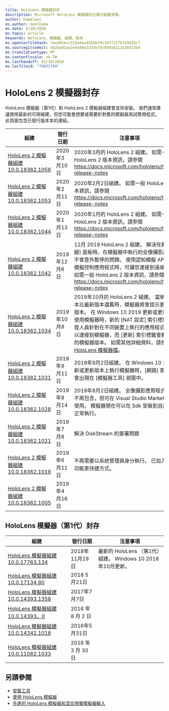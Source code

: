 ```yaml
---
title: HoloLens 模擬器封存
description: Microsoft HoloLens 模擬器的已發行組建清單。
author: hamalawi
ms.author: moelhama
ms.date: 3/10/2020
ms.topic: article
keywords: HoloLens、模擬器、組建、版本
ms.openlocfilehash: 7aed01ecc155e4ea93bbbf9c347f117b319d2bc7
ms.sourcegitcommit: 5b2ba01aa2e4a80a3333bfdc850ab213a1b523b9
ms.translationtype: MT
ms.contentlocale: zh-TW
ms.lasthandoff: 03/10/2020
ms.locfileid: "79031769"
---
```

# <a name="hololens-2-emulator-archive"></a>HoloLens 2 模擬器封存

HoloLens 模擬器（第1代）和 HoloLens 2 模擬器組建會並存安裝。 我們通常建議使用最新的可用組建，但您可能會想要或需要針對舊的模擬器測試應用程式。 此頁面包含已發行版本本的連結。

|  組建 |  發行日期 |  注意事項 | 
|----------|----------|----------|
|  [HoloLens 2 模擬器組建10.0.18362.1056](https://go.microsoft.com/fwlink/?linkid=2121323) | 2020年3月10日 | 2020年3月的 HoloLens 2 組建。  如需一般 HoloLens 2 版本資訊，請參閱 https://docs.microsoft.com/hololens/hololens-release-notes |
|  [HoloLens 2 模擬器組建10.0.18362.1053](https://go.microsoft.com/fwlink/?linkid=2118321) | 2020年2月11日 | 2020年2月2日組建。  如需一般 HoloLens 2 版本資訊，請參閱 https://docs.microsoft.com/hololens/hololens-release-notes |
|  [HoloLens 2 模擬器組建10.0.18362.1044](https://go.microsoft.com/fwlink/?linkid=2114824) | 2020年1月13日 | 2020年1月的 HoloLens 2 組建。  如需一般 HoloLens 2 版本資訊，請參閱 https://docs.microsoft.com/hololens/hololens-release-notes |
|  [HoloLens 2 模擬器組建10.0.18362.1042](https://go.microsoft.com/fwlink/?linkid=2112589) | 2019年12月6日 | 12月 2019 HoloLens 2 組建。  解決在顯示 [針腳] 面板時，在模擬器中執行的全像攝影應用程式不會意外暫停的問題。  使用認知模擬 API 或感知模擬控制應用程式時，可讓您連接到遠端模擬器。  如需一般 HoloLens 2 版本資訊，請參閱 https://docs.microsoft.com/hololens/hololens-release-notes |
|  [HoloLens 2 模擬器組建10.0.18362.1034](https://go.microsoft.com/fwlink/?linkid=2106649) | 2019年10月8日 | 2019年10月的 HoloLens 2 組建。  當執行的版本比最新版本還舊時，模擬器將會提示更新為新的版本。  在 Windows 10 2019 更新或更新版本上使用模擬器時，新的 [NAT 設定] 索引標籤可讓開發人員針對在不同裝置上執行的應用程式開啟埠，以連接到模擬器，而 [更新] 索引標籤會顯示可用的模擬器版本。  如需其他詳細資料，請參閱[HoloLens 模擬器檔](using-the-hololens-emulator.md)。 |
|  [HoloLens 2 模擬器組建10.0.18362.1031](https://go.microsoft.com/fwlink/?linkid=2103724) | 2019年9月11日 | 2019年9月2日組建。  在 Windows 10 2019 更新或更新版本上執行模擬器時，[網路] 索引標籤會出現在 [模擬器工具] 視窗中。 |
|  [HoloLens 2 模擬器組建10.0.18362.1028](https://go.microsoft.com/fwlink/?linkid=2101019) | 2019年8月14日 | 2019年8月2日組建。  全像攝影應用程式範本已不再包含，但可在 Visual Studio Marketplace 中使用。  模擬器現在可以在 Sdk 安裝到自訂位置時正常執行。 |
|  [HoloLens 2 模擬器組建10.0.18362.1021](https://go.microsoft.com/fwlink/?linkid=2098508) | 2019年7月8日 | 解決 DiskStream 的簽署問題 |
|  [HoloLens 2 模擬器組建10.0.18362.1019](https://go.microsoft.com/fwlink/?linkid=2095316) | 2019年6月11日 | 不再需要以系統管理員身分執行。  已加入 [開始] 功能表快捷方式。 |
|  [HoloLens 2 模擬器組建10.0.18362.1005](https://go.microsoft.com/fwlink/?linkid=2087187) | 2019年4月16日 |  |

## <a name="hololens-emulator-1st-gen-archive"></a>HoloLens 模擬器（第1代）封存

|  組建 |  發行日期 |  注意事項 | 
|----------|----------|----------|
|  [HoloLens 模擬器組建10.0.17763.134](https://go.microsoft.com/fwlink/?linkid=2065980) | 2018年11月19日 | 最新的 HoloLens （第1代）組建。 Windows 10 2018 年10月更新。 |
|  [HoloLens 模擬器組建10.0.17134.80](https://go.microsoft.com/fwlink/?linkid=874531) | 2018 5 月21日 | 
|  [HoloLens 模擬器組建10.0.14393.1358](https://go.microsoft.com/fwlink/?linkid=852626) |  2017年7月7日 |
|  [HoloLens 模擬器組建10.0.14393。0](https://go.microsoft.com/fwlink/?LinkID=823018) |  2016 年 8 月 2 日 |
|  [HoloLens 模擬器組建10.0.14342.1018](https://go.microsoft.com/fwlink/?LinkID=823018) |  2016年5月31日 |
|  [HoloLens 模擬器組建10.0.11082.1033](https://go.microsoft.com/fwlink/?LinkID=724053) |  2016 年 3 月 30 日 |

## <a name="see-also"></a>另請參閱
* [安裝工具](install-the-tools.md)
* [使用 HoloLens 模擬器](using-the-hololens-emulator.md)
* [先進的 HoloLens 模擬器和混合現實模擬器輸入](advanced-hololens-emulator-and-mixed-reality-simulator-input.md)
